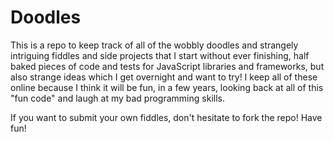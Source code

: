 # Doodles


This is a repo to keep track of all of the wobbly doodles and strangely intriguing fiddles and side projects that I start without ever finishing, half baked pieces of code and tests for JavaScript libraries and frameworks, but also strange ideas which I get overnight and want to try! I keep all of these online because I think it will be fun, in a few years, looking back at all of this "fun code" and laugh at my bad programming skills.

If you want to submit your own fiddles, don't hesitate to fork the repo! Have fun!
